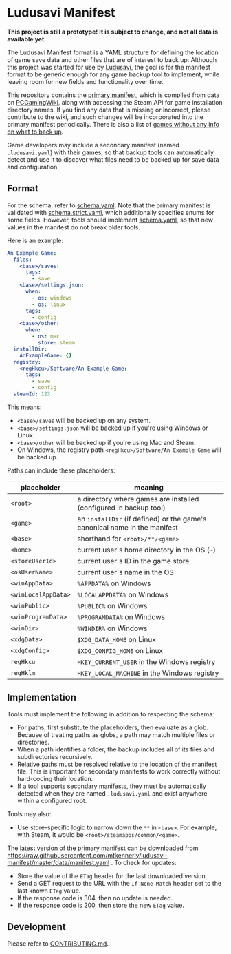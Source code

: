 # Ludusavi Manifest
**This project is still a prototype! It is subject to change, and not all data is available yet.**

The Ludusavi Manifest format is a YAML structure for defining the location of
game save data and other files that are of interest to back up. Although this
project was started for use by [Ludusavi](https://github.com/mtkennerly/ludusavi),
the goal is for the manifest format to be generic enough for any game backup tool
to implement, while leaving room for new fields and functionality over time.

This repository contains the [primary manifest](data/manifest.yaml), which is
compiled from data on [PCGamingWiki](https://www.pcgamingwiki.com/wiki/Home),
along with accessing the Steam API for game installation directory names.
If you find any data that is missing or incorrect, please contribute to the wiki,
and such changes will be incorporated into the primary manifest periodically.
There is also a list of [games without any info on what to back up](data/missing.md).

Game developers may include a secondary manifest (named `.ludusavi.yaml`) with
their games, so that backup tools can automatically detect and use it to discover
what files need to be backed up for save data and configuration.

## Format
For the schema, refer to [schema.yaml](data/schema.yaml). Note that the primary
manifest is validated with [schema.strict.yaml](data/schema.strict.yaml), which
additionally specifies enums for some fields. However, tools should implement
[schema.yaml](data/schema.yaml), so that new values in the manifest do not break
older tools.

Here is an example:

```yaml
An Example Game:
  files:
    <base>/saves:
      tags:
        - save
    <base>/settings.json:
      when:
        - os: windows
        - os: linux
      tags:
        - config
    <base>/other:
      when:
        - os: mac
          store: steam
  installDir:
    AnExampleGame: {}
  registry:
    <regHkcu>/Software/An Example Game:
      tags:
        - save
        - config
  steamId: 123
```

This means:

* `<base>/saves` will be backed up on any system.
* `<base>/settings.json` will be backed up if you're using Windows or Linux.
* `<base>/other` will be backed up if you're using Mac and Steam.
* On Windows, the registry path `<regHkcu>/Software/An Example Game` will be
  backed up.

Paths can include these placeholders:

| placeholder         | meaning                                                                   |
|---------------------|---------------------------------------------------------------------------|
| `<root>`            | a directory where games are installed (configured in backup tool)         |
| `<game>`            | an `installDir` (if defined) or the game's canonical name in the manifest |
| `<base>`            | shorthand for `<root>/**/<game>`                                          |
| `<home>`            | current user's home directory in the OS (`~`)                             |
| `<storeUserId>`     | current user's ID in the game store                                       |
| `<osUserName>`      | current user's name in the OS                                             |
| `<winAppData>`      | `%APPDATA%` on Windows                                                    |
| `<winLocalAppData>` | `%LOCALAPPDATA%` on Windows                                               |
| `<winPublic>`       | `%PUBLIC%` on Windows                                                     |
| `<winProgramData>`  | `%PROGRAMDATA%` on Windows                                                |
| `<winDir>`          | `%WINDIR%` on Windows                                                     |
| `<xdgData>`         | `$XDG_DATA_HOME` on Linux                                                 |
| `<xdgConfig>`       | `$XDG_CONFIG_HOME` on Linux                                               |
| `regHkcu`           | `HKEY_CURRENT_USER` in the Windows registry                               |
| `regHklm`           | `HKEY_LOCAL_MACHINE` in the Windows registry                              |

## Implementation
Tools must implement the following in addition to respecting the schema:

* For paths, first substitute the placeholders, then evaluate as a glob.
  Because of treating paths as globs, a path may match multiple files or
  directories.
* When a path identifies a folder, the backup includes all of its files
  and subdirectories recursively.
* Relative paths must be resolved relative to the location of the manifest file.
  This is important for secondary manifests to work correctly without
  hard-coding their location.
* If a tool supports secondary manifests, they must be automatically detected
  when they are named `.ludusavi.yaml` and exist anywhere within a configured
  root.

Tools may also:

* Use store-specific logic to narrow down the `**` in `<base>`. For example,
  with Steam, it would be `<root>/steamapps/common/<game>`.

The latest version of the primary manifest can be downloaded from
https://raw.githubusercontent.com/mtkennerly/ludusavi-manifest/master/data/manifest.yaml .
To check for updates:

* Store the value of the `ETag` header for the last downloaded version.
* Send a GET request to the URL with the `If-None-Match` header set to the
  last known `ETag` value.
* If the response code is 304, then no update is needed.
* If the response code is 200, then store the new `ETag` value.

## Development
Please refer to [CONTRIBUTING.md](CONTRIBUTING.md).
